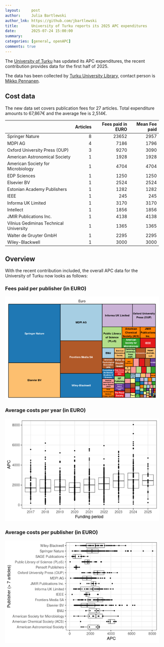 ```yaml
---
layout:     post
author:     Julia Bartlewski
author_lnk: https://github.com/jbartlewski
title:      University of Turku reports its 2025 APC expenditures
date:       2025-07-24 15:00:00
summary:    
categories: [general, openAPC]
comments: true
---
```





The [University of Turku](https://www.utu.fi/en) has updated its APC expenditures, the recent contribution provides data for the first half of 2025.

The data has been collected by [Turku University Library](https://www.utu.fi/en/university/library), contact person is [Mikko Pennanen](mailto:mikko.pennanen@utu.fi).


## Cost data



The new data set covers publication fees for 27 articles. Total expenditure amounts to 67,867€ and the average fee is 2,514€.




|                                       | Articles| Fees paid in EURO| Mean Fee paid|
|:--------------------------------------|--------:|-----------------:|-------------:|
|Springer Nature                        |        8|             23652|          2957|
|MDPI AG                                |        4|              7186|          1796|
|Oxford University Press (OUP)          |        3|              9270|          3090|
|American Astronomical Society          |        1|              1928|          1928|
|American Society for Microbiology      |        1|              4704|          4704|
|EDP Sciences                           |        1|              1250|          1250|
|Elsevier BV                            |        1|              2524|          2524|
|Estonian Academy Publishers            |        1|              1282|          1282|
|IEEE                                   |        1|               245|           245|
|Informa UK Limited                     |        1|              3170|          3170|
|Intellect                              |        1|              1856|          1856|
|JMIR Publications Inc.                 |        1|              4138|          4138|
|Vilnius Gediminas Technical University |        1|              1365|          1365|
|Walter de Gruyter GmbH                 |        1|              2295|          2295|
|Wiley-Blackwell                        |        1|              3000|          3000|



## Overview

With the recent contribution included, the overall APC data for the University of Turku now looks as follows: 

### Fees paid per publisher (in EURO)

![plot of chunk tree_turku_2025_07_24_full](/figure/tree_turku_2025_07_24_full-1.png)

###  Average costs per year (in EURO)

![plot of chunk box_turku_2025_07_24_year_full](/figure/box_turku_2025_07_24_year_full-1.png)

###  Average costs per publisher (in EURO)

![plot of chunk box_turku_2025_07_24_publisher_full](/figure/box_turku_2025_07_24_publisher_full-1.png)
